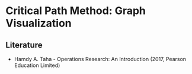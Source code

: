 # Critical Path Method: Graph Visualization

## Literature

- Hamdy A. Taha - Operations Research: An Introduction (2017, Pearson Education Limited)
